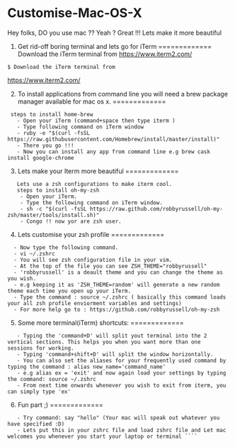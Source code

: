 # Customise-Mac-OS-X
Hey folks, DO you use mac ?? Yeah ? Great !!! 
Lets make it more beautiful 

1. Get rid-off boring terminal and lets go for iTerm
=============
Download the iTerm terminal from https://www.iterm2.com/
```
$ Download the iTerm terminal from 
```
  https://www.iterm2.com/

2. To install applications from command line you will need a brew package manager available for mac os x.
=============
````  
 steps to install home-brew
   - Open your iTerm (command+space then type iterm )
   - Type following command on iTerm window 
   - ruby -e "$(curl -fsSL https://raw.githubusercontent.com/Homebrew/install/master/install)"
   - There you go !!!
   - Now you can install any app from command line e.g brew cask install google-chrome 
````
3. Lets make your Iterm more beautiful
=============
````
   Lets use a zsh configurations to make iterm cool.
   steps to install oh-my-zsh
    - Open your iTerm.
    - Type the following command on iTerm window.
    - sh -c "$(curl -fsSL https://raw.github.com/robbyrussell/oh-my-zsh/master/tools/install.sh)"
    - Congo !! now yor are zsh user.
 ````
4. Lets customise your zsh profile
=============
````
  - Now type the following command.
  - vi ~/.zshrc
  - You will see zsh configuration file in your vim.
  - At the top of the file you can see ZSH_THEME="robbyrussell"
  - 'robbyrussell' is a deault theme and you can change the theme as you wish.
  - e.g keeping it as 'ZSH_THEME=random' will generate a new random theme each time you open up your iTerm.
  - Type the command : source ~/.zshrc ( basically this command loads your all zsh profile enviorment variables and settings)
  - For more help go to : https://github.com/robbyrussell/oh-my-zsh
 ````
5. Some more terminal(iTerm) shortcuts:
=============
````
   - Typing the 'command+D' will split yout terminal into the 2 vertical sections. This helps you when you want more than one    sessions for working.
   - Typing 'command+shift+D' will split the window horizontally.
   - You can also set the aliases for your frequently used command by typing the command : alias new_name='command_name'
   - e.g alias ex = 'exit' and now again load your settings by typing the command: source ~/.zshrc 
   - From next time onwards whenever you wish to exit from iterm, you can simply type 'ex'
 ````
6. Fun part ;)
=============
````
   - Try command: say "hello" (Your mac will speak out whatever you have specified :D)
   - Lets put this in your zshrc file and load zshrc file and Let mac welcomes you whenever you start your laptop or terminal ````
  
   


